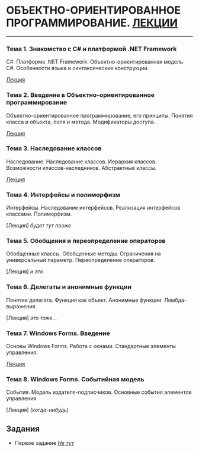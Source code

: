 # ОБЪЕКТНО-ОРИЕНТИРОВАННОЕ ПРОГРАММИРОВАНИЕ. [ЛЕКЦИИ](https://tgjmjgj.github.io/sharp/dist/index.html "Лекции")
***


###  Тема 1. Знакомство с C# и платформой .NET Framework
C#. Платформа .NET Framework. Объектно-ориентированная модель C#. Особенности языка и синтаксические конструкции.

[Лекция](https://tgjmjgj.github.io/sharp/dist/lecture/1_dot_net_and_c_sharp/index.html "Лекция")

###  Тема 2. Введение в Объектно-ориентированное программирование
Объектно-ориентированное программирование, его принципы. Понятия класса и объекта, поля и метода. Модификаторы доступа.

[Лекция](https://tgjmjgj.github.io/sharp/dist/lecture/2_oop/index.html "Лекция")

###  Тема 3. Наследование классов
Наследование. Наследование классов. Иерархия классов. Возможности классов-наследников. Абстрактные классы.

[Лекция](https://tgjmjgj.github.io/sharp/dist/lecture/3_inheritance/index.html "Лекция")

###  Тема 4. Интерфейсы и полиморфизм
Интерфейсы. Наследование интерфейсов. Реализация интерфейсов классами. Полиморфизм.

[Лекция] *будет тут позже*

###  Тема 5. Обобщения и переопределение операторов
Обобщенные классы. Обобщенные методы. Ограничения на универсальный параметр. Переопределение операторов.

[Лекция] *и это*

###  Тема 6. Делегаты и анонимные функции
Понятие делегата. Функция как объект. Анонимные функции. Лямбда-выражения.

[Лекция] *это тоже...*

###  Тема 7. Windows Forms. Введение
Основы Windows Forms. Работа с окнами. Стандартные элементы управления.

[Лекция](https://tgjmjgj.github.io/sharp/dist/lecture/7_winforms/index.html "Лекция")

###  Тема 8. Windows Forms. Событийная модель
События. Модель издателя-подписчиков. Основные события элементов управления.

[Лекция] *(когда-нибудь)*


##  Задания
* Первое задание
	[_Не_ _тут_](https://tgjmjgj.github.io/Clecture/dist/task/Task_1/Task_1.pdf "Задание 1")

